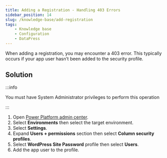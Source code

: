 ```yaml
---
title: Adding a Registration - Handling 403 Errors
sidebar_position: 14
slug: /knowledge-base/add-registration
tags:
    - Knowledge base
    - Configuration
    - DataPress
---
```


When adding a registration, you may encounter a 403 error. This typically occurs if your app user hasn’t been added to the security profile.

## Solution

:::info

You must have System Administrator privileges to perform this operation

:::


1. Open [Power Platform admin center](https://admin.powerplatform.microsoft.com/). 
2. Select **Environments** then select the target environment.
3. Select **Settings**.
4. Expand **Users + permissions** section then select **Column security profiles**.
5. Select **WordPress Site Password** profile then select **Users**.
6. Add the app user to the profile.
